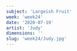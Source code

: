 ```yaml
---
subject: 'Largeish Fruit'
week: 'week24'
date: '2020-07-19'
artist: 'Judy'
dimensions: ''
slug: 'week24/Judy.jpg'
---
```

